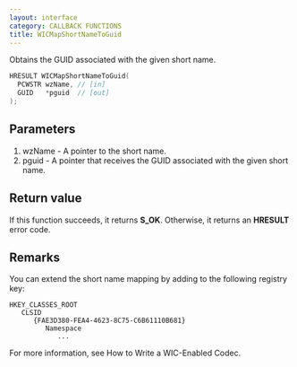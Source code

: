 ```yaml
---
layout: interface
category: CALLBACK FUNCTIONS
title: WICMapShortNameToGuid
---
```


Obtains the GUID associated with the given short name.

```cpp
HRESULT WICMapShortNameToGuid(
  PCWSTR wzName, // [in]
  GUID   *pguid  // [out]
);
```

## Parameters

1. wzName - A pointer to the short name.
2. pguid - A pointer that receives the GUID associated with the given short name.

## Return value

If this function succeeds, it returns **S_OK**.
Otherwise, it returns an **HRESULT** error code.

## Remarks

You can extend the short name mapping by adding to the following registry key:

```text
HKEY_CLASSES_ROOT
   CLSID
      {FAE3D380-FEA4-4623-8C75-C6B61110B681}
         Namespace
            ...
```

For more information, see How to Write a WIC-Enabled Codec.
